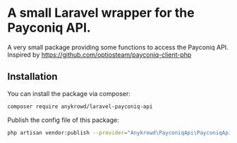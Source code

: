 # A small Laravel wrapper for the Payconiq API.

A very small package providing some functions to access the Payconiq API. Inspired by https://github.com/optiosteam/payconiq-client-php

## Installation

You can install the package via composer:

```bash
composer require anykrowd/laravel-payconiq-api
```

Publish the config file of this package:

```bash
php artisan vendor:publish --provider="Anykrowd\PayconiqApi\PayconiqApiServiceProvider"
```
